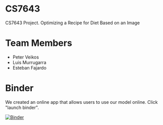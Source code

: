 # CS7643
CS7643 Project. Optimizing a Recipe for Diet Based on an Image

# Team Members
* Peter Veikos
* Luis Murrugarra
* Esteban Fajardo

# Binder
We created an online app that allows users to use our model online. Click "launch binder".


[![Binder](https://mybinder.org/badge_logo.svg)](https://mybinder.org/v2/gh/efajard/CS7643/main?urlpath=voila%2Frender%2Fthe-saturdays.ipynb)